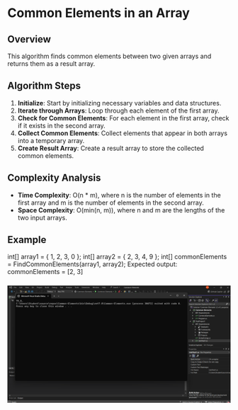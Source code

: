 # Common Elements in an Array

## Overview

This algorithm finds common elements between two given arrays and returns them as a result array.

## Algorithm Steps

1. **Initialize**: Start by initializing necessary variables and data structures.
2. **Iterate through Arrays**: Loop through each element of the first array.
3. **Check for Common Elements**: For each element in the first array, check if it exists in the second array.
4. **Collect Common Elements**: Collect elements that appear in both arrays into a temporary array.
5. **Create Result Array**: Create a result array to store the collected common elements.

## Complexity Analysis

- **Time Complexity**: O(n * m), where n is the number of elements in the first array and m is the number of elements in the second array.
- **Space Complexity**: O(min(n, m)), where n and m are the lengths of the two input arrays.

## Example

int[] array1 = { 1, 2, 3, 0 };
int[] array2 = { 2, 3, 4, 9 };
int[] commonElements = FindCommonElements(array1, array2);
 Expected output: commonElements = [2, 3]
 ### ![Finding Duplicate Elements in an Array](commonElements.png)


